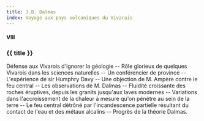 ```yaml
---
title: J.B. Dalmas
index: Voyage aux pays volcaniques du Vivarais
---
```


#### VIII

### {{ title }}

<div id="tltr">

Défense aux Vivarois d'ignorer la géologie -- Rôle glorieux de quelques Vivarois
dans les sciences naturelles -- Un conférencier de province -- L'expérience de
sir Humphry Davy -- Une objection de M. Ampère contre le feu central -- Les
observations de M. Dalmas -- Fluidité croissante des roches éruptives, depuis
les granits jusqu'aux laves modernes -- Variations dans l'accroissement de la
chaleur à mesure qu'on pénètre au sein de la terre -- Le feu central détrôné par
l'incandescence partielle résultant du contact de l'eau et des métaux alcalins
-- Progrès de la théorie Dalmas.

</div>
